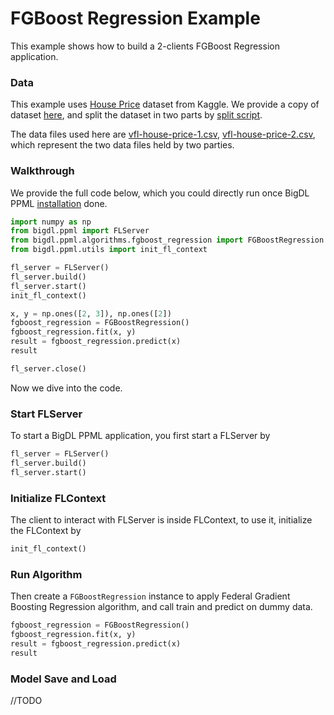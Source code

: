 # FGBoost Regression Example
This example shows how to build a 2-clients FGBoost Regression application.

### Data
This example uses [House Price]() dataset from Kaggle. We provide a copy of dataset [here](), and split the dataset in two parts by [split script]().

The data files used here are [vfl-house-price-1.csv](), [vfl-house-price-2.csv](), which represent the two data files held by two parties.
### Walkthrough
We provide the full code below, which you could directly run once BigDL PPML [installation](#link) done.
```python
import numpy as np
from bigdl.ppml import FLServer
from bigdl.ppml.algorithms.fgboost_regression import FGBoostRegression
from bigdl.ppml.utils import init_fl_context

fl_server = FLServer()
fl_server.build()
fl_server.start()
init_fl_context()

x, y = np.ones([2, 3]), np.ones([2])
fgboost_regression = FGBoostRegression()
fgboost_regression.fit(x, y)
result = fgboost_regression.predict(x)
result

fl_server.close()
```
Now we dive into the code.
### Start FLServer
To start a BigDL PPML application, you first start a FLServer by
```python
fl_server = FLServer()
fl_server.build()
fl_server.start()
```
### Initialize FLContext
The client to interact with FLServer is inside FLContext, to use it, initialize the FLContext by
```python
init_fl_context()
```
### Run Algorithm
Then create a `FGBoostRegression` instance to apply Federal Gradient Boosting Regression algorithm, and call train and predict on dummy data.
```python
fgboost_regression = FGBoostRegression()
fgboost_regression.fit(x, y)
result = fgboost_regression.predict(x)
result
```

### Model Save and Load
//TODO